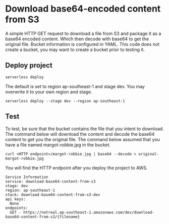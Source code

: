 # Download base64-encoded content from S3

A simple HTTP GET request to download a file from S3 and package it as a base64 encoded content. Which then decode with base64 to get the original file. Bucket information is configured in YAML. This code does not create a bucket, you may want to create a bucket prior to testing it. 

## Deploy project

```
serverless deploy
```
The default is set to region ap-southeast-1 and stage dev. You may overwrite it to your own region and stage.
```
serverless deploy --stage dev --region ap-southeast-1
```

## Test
To test, be sure that the bucket contains the file that you intent to download. The command below will download the content and decode the base64 content to get you the original file. The command below assumed that you have a file named margot-robbie.jpg in the bucket. 

```
curl <HTTP endpoint>/margot-robbie.jpg | base64 --decode > original-margot-robbie.jpg
```

You will find the HTTP endpoint after you deploy the project to AWS.

```
Service Information
service: download-base64-content-from-s3
stage: dev
region: ap-southeast-1
stack: download-base64-content-from-s3-dev
api keys:
  None
endpoints:
  GET - https://notreal.ap-southeast-1.amazonaws.com/dev/download-base64-content-from-s3/{filename}
```


